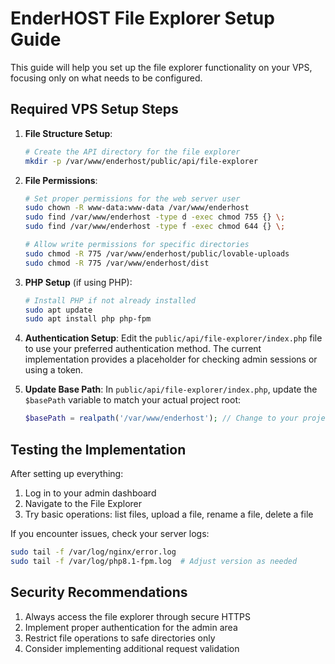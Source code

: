 
# EnderHOST File Explorer Setup Guide

This guide will help you set up the file explorer functionality on your VPS, focusing only on what needs to be configured.

## Required VPS Setup Steps

1. **File Structure Setup**:
   ```bash
   # Create the API directory for the file explorer
   mkdir -p /var/www/enderhost/public/api/file-explorer
   ```

2. **File Permissions**:
   ```bash
   # Set proper permissions for the web server user
   sudo chown -R www-data:www-data /var/www/enderhost
   sudo find /var/www/enderhost -type d -exec chmod 755 {} \;
   sudo find /var/www/enderhost -type f -exec chmod 644 {} \;

   # Allow write permissions for specific directories
   sudo chmod -R 775 /var/www/enderhost/public/lovable-uploads
   sudo chmod -R 775 /var/www/enderhost/dist
   ```

3. **PHP Setup** (if using PHP):
   ```bash
   # Install PHP if not already installed
   sudo apt update
   sudo apt install php php-fpm
   ```

4. **Authentication Setup**: 
   Edit the `public/api/file-explorer/index.php` file to use your preferred authentication method. The current implementation provides a placeholder for checking admin sessions or using a token.

5. **Update Base Path**:
   In `public/api/file-explorer/index.php`, update the `$basePath` variable to match your actual project root:
   ```php
   $basePath = realpath('/var/www/enderhost'); // Change to your project path
   ```

## Testing the Implementation

After setting up everything:

1. Log in to your admin dashboard
2. Navigate to the File Explorer
3. Try basic operations: list files, upload a file, rename a file, delete a file

If you encounter issues, check your server logs:
```bash
sudo tail -f /var/log/nginx/error.log
sudo tail -f /var/log/php8.1-fpm.log  # Adjust version as needed
```

## Security Recommendations

1. Always access the file explorer through secure HTTPS
2. Implement proper authentication for the admin area
3. Restrict file operations to safe directories only
4. Consider implementing additional request validation

